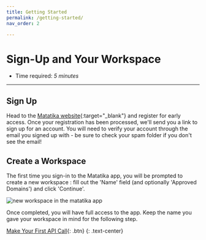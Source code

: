 ```yaml
---
title: Getting Started
permalink: /getting-started/
nav_order: 2

---
```


# Sign-Up and Your Workspace

- Time required: *5 minutes*

---

## Sign Up
Head to the [Matatika website]({{site.matatika.links.www}}){:target="_blank"} and register for early access.  Once your registration has been processed, we'll send you a link to sign up for an account. You will need to verify your account through the email you signed up with - be sure to check your spam folder if you don't see the email!

## Create a Workspace
The first time you sign-in to the Matatika app, you will be prompted to create a new workspace  : fill out the 'Name' field (and optionally 'Approved Domains') and click 'Continue'.

![new workspace in the matatika app]({{site.baseurl}}/assets/img/app-new-workspace.png)

Once completed, you will have full access to the app. Keep the name you gave your workspace in mind for the following step.

[Make Your First API Call]({{site.baseurl}}/tutorials/api/making-your-first-api-call){: .btn}
{: .text-center}